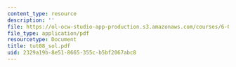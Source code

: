 ```yaml
---
content_type: resource
description: ''
file: https://ol-ocw-studio-app-production.s3.amazonaws.com/courses/6-041-probabilistic-systems-analysis-and-applied-probability-spring-2006/2329a19b8e518665355cb5bf2067abc8_tut08_sol.pdf
file_type: application/pdf
resourcetype: Document
title: tut08_sol.pdf
uid: 2329a19b-8e51-8665-355c-b5bf2067abc8
---
```


